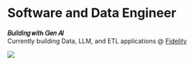 # Software and Data Engineer
**𝐵𝑢𝑖𝑙𝑑𝑖𝑛𝑔 𝑤𝑖𝑡ℎ 𝐺𝑒𝑛 𝐴𝐼**  
Currently building Data, LLM, and ETL applications @ [Fidelity](https://www.linkedin.com/company/fidelity-investments/)

![](https://komarev.com/ghpvc/?username=Emad-Eldin-G) 
